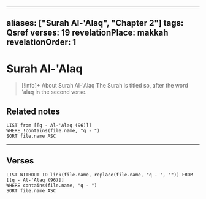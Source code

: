 
---
aliases: ["Surah Al-'Alaq", "Chapter 2"]
tags: Qsref
verses: 19
revelationPlace: makkah
revelationOrder: 1
---

# Surah Al-'Alaq

> [!info]+ About Surah Al-'Alaq
> The Surah is titled so, after the word 'alaq in the second verse.

## Related notes
```dataview
LIST from [[q - Al-'Alaq (96)]]
WHERE !contains(file.name, "q - ")
SORT file.name ASC
```

---

## Verses
```dataview
LIST WITHOUT ID link(file.name, replace(file.name, "q - ", "")) FROM [[q - Al-'Alaq (96)]]
WHERE contains(file.name, "q - ")
SORT file.name ASC
```

